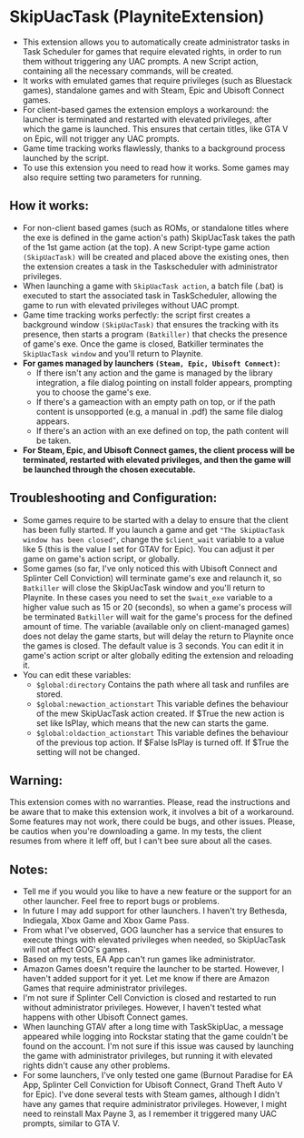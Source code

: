 # SkipUacTask (PlayniteExtension)

- This extension allows you to automatically create administrator tasks in Task Scheduler for games that require elevated rights, in order to run them without triggering any UAC prompts. A new Script action, containing all the necessary commands, will be created.
- It works with emulated games that require privileges (such as Bluestack games), standalone games and with Steam, Epic and Ubisoft Connect games. 
- For client-based games the extension employs a workaround: the launcher is terminated and restarted with elevated privileges, after which the game is launched. This ensures that certain titles, like GTA V on Epic, will not trigger any UAC prompts.
- Game time tracking works flawlessly, thanks to a background process launched by the script.
- To use this extension you need to read how it works. Some games may also require setting two parameters for running.

## How it works:

- For non-client based games (such as ROMs, or standalone titles where the exe is defined in the game action's path) SkipUacTask takes the path of the 1st game action (at the top). A new Script-type game action `(SkipUacTask)` will be created and placed above the existing ones, then the extension creates a task in the Taskscheduler with administrator privileges. 
- When launching a game with `SkipUacTask action`, a batch file (.bat) is executed to start the associated task in TaskScheduler, allowing the game to run with elevated privileges without UAC prompt.
- Game time tracking works perfectly: the script first creates a background window `(SkipUacTask)` that ensures the tracking with its presence, then starts a program `(Batkiller)` that checks the presence of game's exe. Once the game is closed, Batkiller terminates the `SkipUacTask window` and you'll return to Playnite. 
- **For games managed by launchers `(Steam, Epic, Ubisoft Connect)`:**
  - If there isn't any action and the game is managed by the library integration, a file dialog pointing on install folder appears, prompting you to choose the game's exe.
  - If there's a gameaction with an empty path on top, or if the path content is unsopported (e.g, a manual in .pdf) the same file dialog appears.
  - If there's an action with an exe defined on top, the path content will be taken.
- **For Steam, Epic, and Ubisoft Connect games, the client process will be terminated, restarted with elevated privileges, and then the game will be launched through the chosen executable.**

## Troubleshooting and Configuration:

- Some games require to be started with a delay to ensure that the client has been fully started. If you launch a game and get `"The SkipUacTask window has been closed"`, change the `$client_wait` variable to a value like 5 (this is the value I set for GTAV for Epic). You can adjust it per game on game's action script, or globally. 
- Some games (so far, I've only noticed this with Ubisoft Connect and Splinter Cell Conviction) will terminate game's exe and relaunch it, so `Batkiller` will close the SkipUacTask window and you'll return to Playnite. In these cases you need to set the `$wait_exe` variable to a higher value such as 15 or 20 (seconds), so when a game's process will be terminated `Batkiller` will wait for the game's process for the defined amount of time. The variable (available only on client-managed games) does not delay the game starts, but will delay the return to Playnite once the games is closed. The default value is 3 seconds. You can edit it in game's action script or alter globally editing the extension and reloading it.
- You can edit these variables:
  - `$global:directory` Contains the path where all task and runfiles are stored.
  - `$global:newaction_actionstart` This variable defines the behaviour of the mew SkipUacTask action created. If $True the new action is set like IsPlay, which means that the new can starts the game.
  - `$global:oldaction_actionstart` This variable defines the behaviour of the previous top action. If $False IsPlay is turned off. If $True the setting will not be changed. 


## Warning:
This extension comes with no warranties. Please, read the instructions and be aware that to make this extension work, it involves a bit of a workaround. Some features may not work, there could be bugs, and other issues. Please, be cautios when you're downloading a game. In my tests, the client resumes from where it leff off, but I can't bee sure about all the cases.

## Notes:
- Tell me if you would you like to have a new feature or the support for an other launcher. Feel free to report bugs or problems.
- In future I may add support for other launchers. I haven't try Bethesda, Indiegala, Xbox Game and Xbox Game Pass.
- From what I've observed, GOG launcher has a service that ensures to execute things with elevated privileges when needed, so SkipUacTask will not affect GOG's games.
- Based on my tests, EA App can't run games like administrator.
- Amazon Games doesn't require the launcher to be started. However, I haven't added support for it yet. Let me know if there are Amazon Games that require administrator privileges.
- I'm not sure if Splinter Cell Conviction is closed and restarted to run without administrator privileges. However, I haven't tested what happens with other Ubisoft Connect games.
- When launching GTAV after a long time with TaskSkipUac, a message appeared while logging into Rockstar stating that the game couldn't be found on the account. I'm not sure if this issue was caused by launching the game with administrator privileges, but running it with elevated rights didn't cause any other problems.
- For some launchers, I've only tested one game (Burnout Paradise for EA App, Splinter Cell Conviction for Ubisoft Connect, Grand Theft Auto V for Epic). I've done several tests with Steam games, although I didn't have any games that require administrator privileges. However, I might need to reinstall Max Payne 3, as I remember it triggered many UAC prompts, similar to GTA V.
